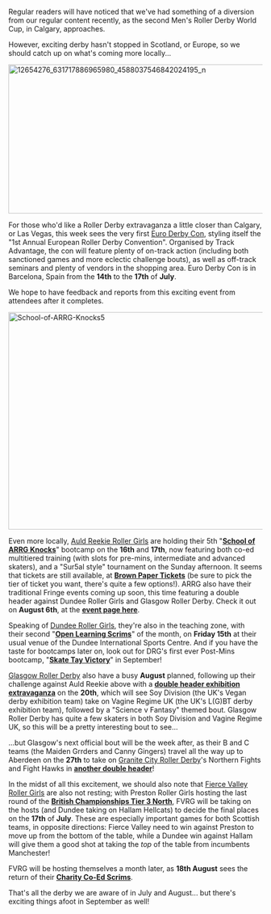<html><body><p>Regular readers will have noticed that we've had something of a diversion from our regular content recently, as the second Men's Roller Derby World Cup, in Calgary, approaches.

However, exciting derby hasn't stopped in Scotland, or Europe, so we should catch up on what's coming more locally...

<img class=" size-full wp-image-8166 aligncenter" src="/2016/07/12654276_631717886965980_4588037546842024195_n.jpg" alt="12654276_631717886965980_4588037546842024195_n" width="784" height="295">

For those who'd like a Roller Derby extravaganza a little closer than Calgary, or Las Vegas, this week sees the very first <a href="http://www.euroderbycon.com/">Euro Derby Con</a>, styling itself the "1st Annual European Roller Derby Convention". Organised by Track Advantage, the con will feature plenty of on-track action (including both sanctioned games and more eclectic challenge bouts), as well as off-track seminars and plenty of vendors in the shopping area. Euro Derby Con is in Barcelona, Spain from the <strong>14th</strong> to the <strong>17th</strong> of <strong>July</strong>.

We hope to have feedback and reports from this exciting event from attendees after it completes.

<img class=" size-full wp-image-8164 aligncenter" src="/2016/07/school-of-arrg-knocks5.jpg" alt="School-of-ARRG-Knocks5" width="608" height="430">

Even more locally, <a href="http://arrg.co.uk/">Auld Reekie Roller Girls</a> are holding their 5th "<strong><a href="http://arrg.co.uk/promotion/the-school-of-arrg-knocks-roller-derby-bootcamp-is-back/">School of ARRG Knocks</a></strong>" bootcamp on the <strong>16th</strong> and <strong>17th</strong>, now featuring both co-ed multitiered training (with slots for pre-mins, intermediate and advanced skaters), and a "Sur5al style" tournament on the Sunday afternoon. It seems that tickets are still available, at <strong><a href="http://soak5.bpt.me/">Brown Paper Tickets</a></strong> (be sure to pick the tier of ticket you want, there's quite a few options!).
ARRG also have their traditional Fringe events coming up soon, this time featuring a double header against Dundee Roller Girls and Glasgow Roller Derby. Check it out on <strong>August 6th</strong>, at the <strong><a href="http://arrg.co.uk/promotion/battle-of-scotland-festival-fringe-double-header/">event page here</a></strong>.

Speaking of <a href="http://dundeerollergirls.wix.com/thedrg">Dundee Roller Girls</a>, they're also in the teaching zone, with their second "<strong><a href="https://www.facebook.com/events/1696079833978398/">Open Learning Scrims</a></strong>" of the month, on <strong>Friday 15th</strong> at their usual venue of the Dundee International Sports Centre. And if you have the taste for bootcamps later on, look out for DRG's first ever Post-Mins bootcamp, "<strong><a href="https://www.facebook.com/events/1769982133234846/">Skate Tay Victory</a></strong>" in September!

<a href="http://www.glasgowrollerderby.com/">Glasgow Roller Derby</a> also have a busy <strong>August</strong> planned, following up their challenge against Auld Reekie above with a <strong><a href="http://www.glasgowrollerderby.com/events-calendar/2016/8/20/mixed-teams-double-header-vr-vs-soy-division-plus-science-vs-fantasy">double header exhibition extravaganza</a></strong> on the <strong>20th</strong>, which will see Soy Division (the UK's Vegan derby exhibition team) take on Vagine Regime UK (the UK's L(G)BT derby exhibition team), followed by a "Science v Fantasy" themed bout. Glasgow Roller Derby has quite a few skaters in both Soy Division and Vagine Regime UK, so this will be a pretty interesting bout to see...

...but Glasgow's next official bout will be the week after, as their B and C teams (the Maiden Grrders and Canny Gingers) travel all the way up to Aberdeen on the <strong>27th</strong> to take on <a href="http://www.granitecityrollerderby.co.uk/">Granite City Roller Derby</a>'s Northern Fights and Fight Hawks in <strong><a href="https://www.facebook.com/events/1717081471898842/">another double header</a></strong>!

In the midst of all this excitement, we should also note that <a href="http://www.fvrg.co.uk/">Fierce Valley Roller Girls</a> are also not resting; with Preston Roller Girls hosting the last round of the <strong><a href="https://www.facebook.com/events/454153454770970/">British Championships Tier 3 North</a></strong>, FVRG will be taking on the hosts (and Dundee taking on Hallam Hellcats) to decide the final places on the <strong>17th</strong> of <strong>July</strong>. These are especially important games for both Scottish teams, in opposite directions: Fierce Valley need to win against Preston to move up from the bottom of the table, while a Dundee win against Hallam will give them a good shot at taking the <em>top</em> of the table from incumbents Manchester!

FVRG will be hosting themselves a month later, as <strong>18th August</strong> sees the return of their <strong><a href="https://www.facebook.com/events/1385457658148117/">Charity Co-Ed Scrims</a></strong>.

That's all the derby we are aware of in July and August... but there's exciting things afoot in September as well!

 </p></body></html>
